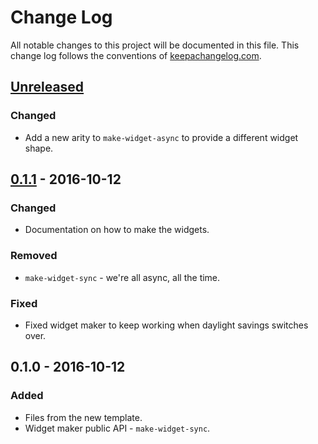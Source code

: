 # Change Log
All notable changes to this project will be documented in this file. This change log follows the conventions of [keepachangelog.com](http://keepachangelog.com/).

## [Unreleased]
### Changed
- Add a new arity to `make-widget-async` to provide a different widget shape.

## [0.1.1] - 2016-10-12
### Changed
- Documentation on how to make the widgets.

### Removed
- `make-widget-sync` - we're all async, all the time.

### Fixed
- Fixed widget maker to keep working when daylight savings switches over.

## 0.1.0 - 2016-10-12
### Added
- Files from the new template.
- Widget maker public API - `make-widget-sync`.

[Unreleased]: https://github.com/your-name/luaclj/compare/0.1.1...HEAD
[0.1.1]: https://github.com/your-name/luaclj/compare/0.1.0...0.1.1
